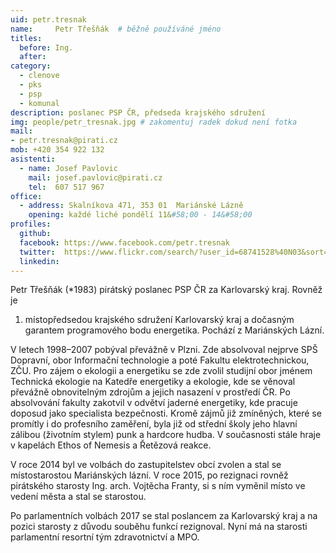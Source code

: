 ```yaml
---
uid: petr.tresnak
name:     Petr Třešňák	# běžně používáné jméno
titles:
  before: Ing.
  after:
category:
  - clenove
  - pks
  - psp
  - komunal
description: poslanec PSP ČR, předseda krajského sdružení
img: people/petr_tresnak.jpg # zakomentuj radek dokud není fotka
mail:
- petr.tresnak@pirati.cz
mob: +420 354 922 132
asistenti:
  - name: Josef Pavlovic
    mail: josef.pavlovic@pirati.cz
    tel:  607 517 967
office: 
  - address: Skalníkova 471, 353 01  Mariánské Lázně
    opening: každé liché pondělí 11&#58;00 - 14&#58;00
profiles:
  github:
  facebook: https://www.facebook.com/petr.tresnak
  twitter:  https://www.flickr.com/search/?user_id=68741528%40N03&sort=date-taken-desc&view_all=1&text=petr%20t%C5%99e%C5%A1%C5%88%C3%A1k
  linkedin:
---
```


Petr Třešňák (\*1983) pirátský poslanec PSP ČR za Karlovarský kraj. Rovněž je
1. místopředsedou krajského sdružení Karlovarský kraj a dočasným garantem programového
bodu energetika. Pochází z Mariánských Lázní.

V letech 1998–2007 pobýval převážně v Plzni. 
Zde absolvoval nejprve SPŠ Dopravní, obor Informační technologie a 
poté Fakultu elektrotechnickou, ZČU. Pro zájem o ekologii a energetiku 
se zde zvolil studijní obor jménem Technická ekologie na Katedře energetiky a 
ekologie, kde se věnoval převážně obnovitelným zdrojům a jejich nasazení v prostředí ČR. 
Po absolvování fakulty zakotvil v odvětví jaderné energetiky, kde pracuje doposud jako 
specialista bezpečnosti. Kromě zájmů již zmíněných, které se promítly i do profesního zaměření,
byla již od střední školy jeho hlavní zálibou (životním stylem) punk a hardcore hudba. 
V současnosti stále hraje v kapelách Ethos of Nemesis a Řetězová reakce.

V roce 2014 byl ve volbách do zastupitelstev obcí zvolen a stal se místostarostou Mariánských lázní. 
V roce 2015, po rezignaci rovněž pirátského starosty Ing. arch. Vojtěcha Franty, 
si s ním vyměnil místo ve vedení města a stal se starostou. 

Po parlamentních volbách 2017 se stal poslancem za Karlovarský kraj
a na pozici starosty z důvodu souběhu funkcí rezignoval. Nyní má na starosti parlamentní 
resortní tým zdravotnictví a MPO.

